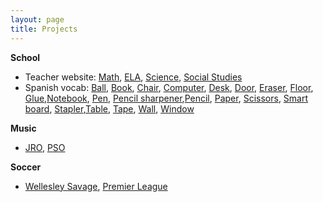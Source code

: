 ```yaml
---
layout: page
title: Projects
---
```


**School**

- Teacher website: [Math](http://howemath.pbworks.com/w/page/19575735/FrontPage), [ELA](https://sites.google.com/a/wellesleyps.org/mr-stanmyer-s-grade-7-ela/), [Science](https://sites.google.com/a/wellesleyps.org/mr-bodkins/websites), [Social Studies](https://sites.google.com/a/wellesleyps.org/chayka-s-class/)
- Spanish vocab: [Ball](https://translate.google.com/#en/es/tennis%20ball), [Book](https://translate.google.com/#en/es/book), [Chair](https://translate.google.com/#en/es/chair), [Computer](https://translate.google.com/#en/es/computer), [Desk](https://translate.google.com/#en/es/desk), [Door](https://translate.google.com/#en/es/door), [Eraser](https://translate.google.com/#en/es/eraser), [Floor](https://translate.google.com/#en/es/ground), [Glue](https://translate.google.com/#en/es/glue),[Notebook](https://translate.google.com/#en/es/notebook), [Pen](https://translate.google.com/#en/es/pen), [Pencil sharpener](https://translate.google.com/#en/es/pencil%20sharpener),[Pencil](https://translate.google.com/#en/es/pencil), [Paper](https://translate.google.com/#en/es/paper), [Scissors](https://translate.google.com/#en/es/scissors), [Smart board](https://translate.google.com/#en/es/smart%20board), [Stapler](https://translate.google.com/#en/es/stapler),[Table](https://translate.google.com/#en/es/table), [Tape](https://translate.google.com/#en/es/tape), [Wall](https://translate.google.com/#en/es/wall), [Window](https://translate.google.com/#en/es/window)

**Music**

- [JRO](http://www.bysoweb.org/pages/1564_jro_.cfm), [PSO](http://necmusic.edu/preparatory-string-orchestra)

**Soccer**

- [Wellesley Savage](https://wellesleysavage.shutterfly.com/#), [Premier League](http://www.premierleague.com/en-gb/matchday/league-table.html)
